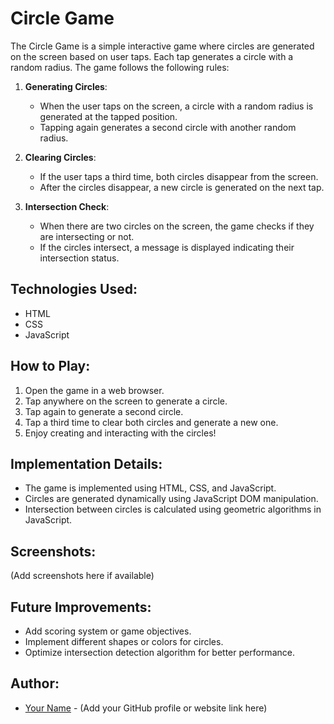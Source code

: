# Circle Game

The Circle Game is a simple interactive game where circles are generated on the screen based on user taps. Each tap generates a circle with a random radius. The game follows the following rules:

1. **Generating Circles**: 
   - When the user taps on the screen, a circle with a random radius is generated at the tapped position.
   - Tapping again generates a second circle with another random radius.

2. **Clearing Circles**:
   - If the user taps a third time, both circles disappear from the screen.
   - After the circles disappear, a new circle is generated on the next tap.

3. **Intersection Check**:
   - When there are two circles on the screen, the game checks if they are intersecting or not.
   - If the circles intersect, a message is displayed indicating their intersection status.

## Technologies Used:
- HTML
- CSS
- JavaScript

## How to Play:
1. Open the game in a web browser.
2. Tap anywhere on the screen to generate a circle.
3. Tap again to generate a second circle.
4. Tap a third time to clear both circles and generate a new one.
5. Enjoy creating and interacting with the circles!

## Implementation Details:
- The game is implemented using HTML, CSS, and JavaScript.
- Circles are generated dynamically using JavaScript DOM manipulation.
- Intersection between circles is calculated using geometric algorithms in JavaScript.

## Screenshots:
(Add screenshots here if available)

## Future Improvements:
- Add scoring system or game objectives.
- Implement different shapes or colors for circles.
- Optimize intersection detection algorithm for better performance.

## Author:
- [Your Name](#) - (Add your GitHub profile or website link here)
